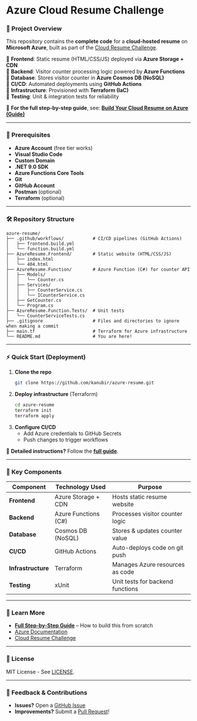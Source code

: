 # **Azure Cloud Resume Challenge**  

### **🚀 Project Overview**
This repository contains the **complete code** for a **cloud-hosted resume** on **Microsoft Azure**, built as part of the [Cloud Resume Challenge](https://cloudresumechallenge.dev/).  

🔹 **Frontend**: Static resume (HTML/CSS/JS) deployed via **Azure Storage + CDN**  
🔹 **Backend**: Visitor counter processing logic powered by **Azure Functions**  
🔹 **Database**: Stores visitor counter in **Azure Cosmos DB (NoSQL)**  
🔹 **CI/CD**: Automated deployments using **GitHub Actions**  
🔹 **Infrastructure**: Provisioned with **Terraform (IaC)**  
🔹 **Testing**: Unit & integration tests for reliability  

📖 **For the full step-by-step guide**, see: **[Build Your Cloud Resume on Azure (Guide)](https://tulip-wallaby-757.notion.site/Azure-Cloud-Resume-Challenge-1877a6cb62e880cba62ce320288606e7)**  

---

### **🔧 Prerequisites**  
- **Azure Account** (free tier works)
- **Visual Studio Code**
- **Custom Domain**
- **.NET 9.0 SDK**
- **Azure Functions Core Tools**
- **Git**
- **GitHub Account**
- **Postman** (optional)
- **Terraform** (optional)

---

### **🛠 Repository Structure**  
```
azure-resume/
├── .github/workflows/           # CI/CD pipelines (GitHub Actions)
│   ├── frontend.build.yml
│   └── function.build.yml
├── AzureResume.Frontend/        # Static website (HTML/CSS/JS)
│   ├── index.html
│   └── 404.html
├── AzureResume.Function/        # Azure Function (C#) for counter API
│   ├── Models/
│   │   └── Counter.cs
│   ├── Services/
│   │   ├── CounterService.cs
│   │   └── ICounterService.cs
│   ├── GetCounter.cs
│   └── Program.cs
├── AzureResume.Function.Tests/  # Unit tests
│   └── CounterServiceTests.cs
├── .gitignore                   # Files and directories to ignore when making a commit
├── main.tf                      # Terraform for Azure infrastructure
└── README.md                    # You are here!
```

---

### **⚡ Quick Start (Deployment)**  
1. **Clone the repo**  
   ```bash
   git clone https://github.com/kanubir/azure-resume.git
   ```
2. **Deploy infrastructure** (Terraform)  
   ```bash
   cd azure-resume
   terraform init
   terraform apply
   ```
3. **Configure CI/CD**  
   - Add Azure credentials to GitHub Secrets  
   - Push changes to trigger workflows  

📌 **Detailed instructions?** Follow the **[full guide](https://tulip-wallaby-757.notion.site/Azure-Cloud-Resume-Challenge-1877a6cb62e880cba62ce320288606e7)**.  

---

### **🔗 Key Components**  
| Component          | Technology Used      | Purpose                          |
|--------------------|----------------------|----------------------------------|
| **Frontend**       | Azure Storage + CDN  | Hosts static resume website      |
| **Backend**        | Azure Functions (C#) | Processes visitor counter logic  |
| **Database**       | Cosmos DB (NoSQL)    | Stores & updates counter value   |
| **CI/CD**          | GitHub Actions       | Auto-deploys code on git push    |
| **Infrastructure** | Terraform            | Manages Azure resources as code  |
| **Testing**        | xUnit                | Unit tests for backend functions |

---

### **📖 Learn More**  
- **[Full Step-by-Step Guide](https://tulip-wallaby-757.notion.site/Azure-Cloud-Resume-Challenge-1877a6cb62e880cba62ce320288606e7)** – How to build this from scratch  
- [Azure Documentation](https://learn.microsoft.com/en-us/azure/)  
- [Cloud Resume Challenge](https://cloudresumechallenge.dev/)  

---

### **📜 License**  
MIT License - See [LICENSE](https://github.com/kanubir/azure-resume?tab=MIT-1-ov-file).  

---

### **💬 Feedback & Contributions**  
- **Issues?** Open a [GitHub Issue](https://github.com/kanubir/azure-resume/issues)  
- **Improvements?** Submit a [Pull Request](https://github.com/kanubir/azure-resume/pulls)!